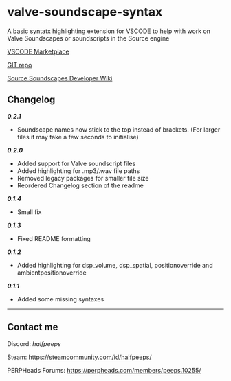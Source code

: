 # **valve-soundscape-syntax** 
A basic syntatx highlighting extension for VSCODE to help with work on Valve Soundscapes or soundscripts in the Source engine


[VSCODE Marketplace](https://marketplace.visualstudio.com/items?itemName=HALFPEEPS.valve-soundscape-syntax)  

[GIT repo](https://github.com/halfpeeps/valve-soundscape-syntax/)

[Source Soundscapes Developer Wiki](https://developer.valvesoftware.com/wiki/Soundscape)

## **Changelog**

***0.2.1***
- Soundscape names now stick to the top instead of brackets.  (For larger files it may take a few seconds to initialise)

***0.2.0***
 - Added support for Valve soundscript files
 - Added highlighting for .mp3/.wav file paths
 - Removed legacy packages for smaller file size
 - Reordered Changelog section of the readme

***0.1.4***
 - Small fix

***0.1.3***
 - Fixed README formatting

***0.1.2***
 - Added highlighting for dsp_volume, dsp_spatial, positionoverride and ambientpositionoverride

***0.1.1***
 - Added some missing syntaxes
 
------------



## **Contact me**

Discord: *halfpeeps*

Steam: https://steamcommunity.com/id/halfpeeps/

PERPHeads Forums: https://perpheads.com/members/peeps.10255/